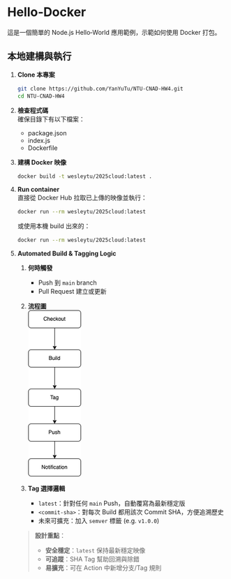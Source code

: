 # Hello‑Docker

這是一個簡單的 Node.js Hello‑World 應用範例，示範如何使用 Docker 打包。

## 本地建構與執行

1. **Clone 本專案**  
   ```bash
   git clone https://github.com/YanYuTu/NTU-CNAD-HW4.git
   cd NTU-CNAD-HW4
   ```
2. **檢查程式碼**  
確保目錄下有以下檔案：
   * package.json
   * index.js
   * Dockerfile

3. **建構 Docker 映像**
   ```bash
   docker build -t wesleytu/2025cloud:latest .
   ```
4. **Run container**  
   直接從 Docker Hub 拉取已上傳的映像並執行：
   ```bash
   docker run --rm wesleytu/2025cloud:latest  
   ```
   或使用本機 build 出來的：
   ```bash
   docker run --rm wesleytu/2025cloud:latest
   ```  
5. **Automated Build & Tagging Logic**
   1. **何時觸發**  
      - Push 到 `main` branch  
      - Pull Request 建立或更新  

   2. **流程圖**  
      ![流程圖](ci-flowchart.png)  

   3. **Tag 選擇邏輯**  
      - `latest`：針對任何 `main` Push，自動覆寫為最新穩定版  
      - `<commit-sha>`：對每次 Build 都用該次 Commit SHA，方便追溯歷史  
      - 未來可擴充：加入 `semver` 標籤 (e.g. `v1.0.0`)  
   
   > **設計重點**：  
   > - **安全穩定**：`latest` 保持最新穩定映像  
   > - **可追蹤**：SHA Tag 幫助回溯與除錯  
   > - **易擴充**：可在 Action 中新增分支/Tag 規則  

